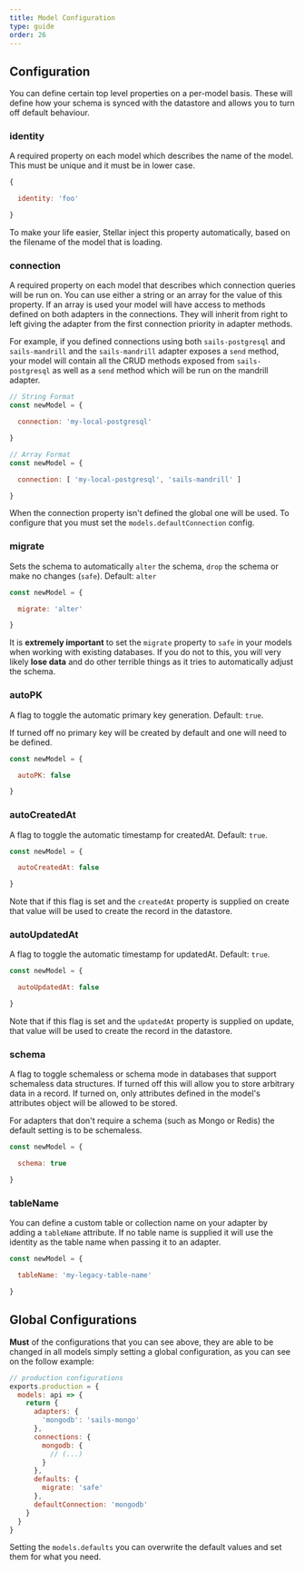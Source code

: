 ```yaml
---
title: Model Configuration
type: guide
order: 26
---
```


## Configuration

You can define certain top level properties on a per-model basis. These will define how your schema is synced with the datastore and allows you to turn off default behaviour.

### identity

A required property on each model which describes the name of the model. This must be unique and it must be in lower case.

```js
{

  identity: 'foo'

}
```

To make your life easier, Stellar inject this property automatically, based on the filename of the model that is loading.

### connection

A required property on each model that describes which connection queries will be run on. You can use either a string or an array for the value of this property. If an array is used your model will have access to methods defined on both adapters in the connections. They will inherit from right to left giving the adapter from the first connection priority in adapter methods.

For example, if you defined connections using both `sails-postgresql` and `sails-mandrill` and the `sails-mandrill` adapter exposes a `send` method, your model will contain all the CRUD methods exposed from `sails-postgresql` as well as a `send` method which will be run on the mandrill adapter.

```js
// String Format
const newModel = {

  connection: 'my-local-postgresql'

}

// Array Format
const newModel = {

  connection: [ 'my-local-postgresql', 'sails-mandrill' ]

}
```

When the connection property isn't defined the global one will be used. To configure that you must set the `models.defaultConnection` config.

### migrate

Sets the schema to automatically `alter` the schema, `drop` the schema or make no changes (`safe`). Default: `alter`

```js
const newModel = {

  migrate: 'alter'

}
```

It is **extremely important** to set the `migrate` property to `safe` in your models when working with existing databases. If you do not to this, you will very likely **lose data** and do other terrible things as it tries to automatically adjust the schema.

### autoPK

A flag to toggle the automatic primary key generation. Default: `true`.

If turned off no primary key will be created by default and one will need to be defined.

```js
const newModel = {

  autoPK: false

}
```

### autoCreatedAt

A flag to toggle the automatic timestamp for createdAt. Default: `true`.

```js
const newModel = {

  autoCreatedAt: false

}
```

Note that if this flag is set and the `createdAt` property is supplied on create that value will be used to create the record in the datastore.

### autoUpdatedAt

A flag to toggle the automatic timestamp for updatedAt. Default: `true`.

```js
const newModel = {

  autoUpdatedAt: false

}
```

Note that if this flag is set and the `updatedAt` property is supplied on update, that value will be used to create the record in the datastore.

### schema

A flag to toggle schemaless or schema mode in databases that support schemaless data structures. If turned off this will allow you to store arbitrary data in a record. If turned on, only attributes defined in the model's attributes object will be allowed to be stored.

For adapters that don't require a schema (such as Mongo or Redis) the default setting is to be schemaless.

```js
const newModel = {

  schema: true

}
```

### tableName

You can define a custom table or collection name on your adapter by adding a `tableName` attribute. If no table name is supplied it will use the identity as the table name when passing it to an adapter.

```js
const newModel = {

  tableName: 'my-legacy-table-name'

}
```

## Global Configurations

__Must__ of the configurations that you can see above, they are able to be changed in all models simply setting a global configuration, as you can see on the follow example:

```js
// production configurations
exports.production = {
  models: api => {
    return {
      adapters: {
        'mongodb': 'sails-mongo'
      },
      connections: {
        mongodb: {
          // (...)
        }
      },
      defaults: {
        migrate: 'safe'
      },
      defaultConnection: 'mongodb'
    }
  }
}
```

Setting the `models.defaults` you can overwrite the default values and set them for what you need.

